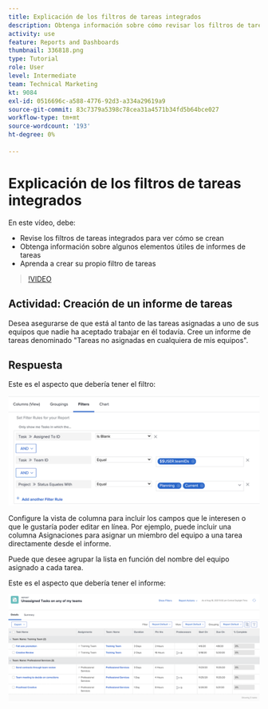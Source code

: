```yaml
---
title: Explicación de los filtros de tareas integrados
description: Obtenga información sobre cómo revisar los filtros de tareas integrados para ver cómo se crean y crear su propio filtro de tareas en [!DNL  Workfront].
activity: use
feature: Reports and Dashboards
thumbnail: 336818.png
type: Tutorial
role: User
level: Intermediate
team: Technical Marketing
kt: 9084
exl-id: 0516696c-a588-4776-92d3-a334a29619a9
source-git-commit: 83c7379a5398c78cea31a4571b34fd5b64bce027
workflow-type: tm+mt
source-wordcount: '193'
ht-degree: 0%

---
```


# Explicación de los filtros de tareas integrados

En este vídeo, debe:

* Revise los filtros de tareas integrados para ver cómo se crean
* Obtenga información sobre algunos elementos útiles de informes de tareas
* Aprenda a crear su propio filtro de tareas

>[!VIDEO](https://video.tv.adobe.com/v/336818/?quality=12)

## Actividad: Creación de un informe de tareas

Desea asegurarse de que está al tanto de las tareas asignadas a uno de sus equipos que nadie ha aceptado trabajar en él todavía. Cree un informe de tareas denominado &quot;Tareas no asignadas en cualquiera de mis equipos&quot;.

## Respuesta

Este es el aspecto que debería tener el filtro:

![Una imagen de la pantalla para crear un filtro de tareas](assets/opening-built-in-task-filters-1.png)

Configure la vista de columna para incluir los campos que le interesen o que le gustaría poder editar en línea. Por ejemplo, puede incluir una columna Asignaciones para asignar un miembro del equipo a una tarea directamente desde el informe.

Puede que desee agrupar la lista en función del nombre del equipo asignado a cada tarea.

Este es el aspecto que debería tener el informe:

![Imagen de un informe de tareas](assets/opening-built-in-task-filters-2.png)
